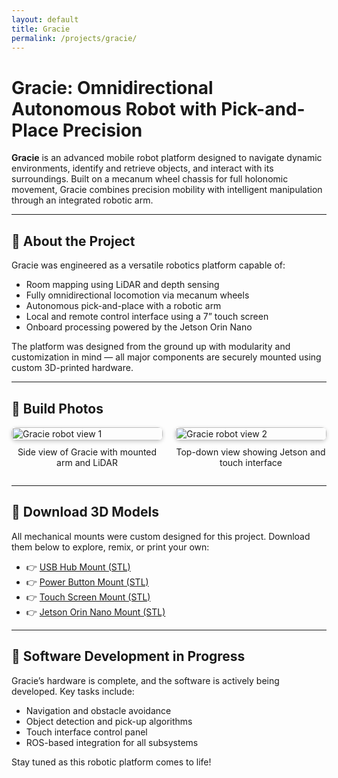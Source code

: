 ```yaml
---
layout: default
title: Gracie
permalink: /projects/gracie/
---
```


# Gracie: Omnidirectional Autonomous Robot with Pick-and-Place Precision

**Gracie** is an advanced mobile robot platform designed to navigate dynamic environments, identify and retrieve objects, and interact with its surroundings. Built on a mecanum wheel chassis for full holonomic movement, Gracie combines precision mobility with intelligent manipulation through an integrated robotic arm.

---

## 🔧 About the Project

Gracie was engineered as a versatile robotics platform capable of:

- Room mapping using LiDAR and depth sensing
- Fully omnidirectional locomotion via mecanum wheels
- Autonomous pick-and-place with a robotic arm
- Local and remote control interface using a 7” touch screen
- Onboard processing powered by the Jetson Orin Nano

The platform was designed from the ground up with modularity and customization in mind — all major components are securely mounted using custom 3D-printed hardware.

---

## 🧩 Build Photos

<div style="display: flex; flex-wrap: wrap; gap: 20px; justify-content: center; align-items: flex-start;">

  <!-- Photo 1 -->
  <div style="flex: 1 1 48%; max-width: 600px;">
    <img src="./Gracie - Completed.png" alt="Gracie robot view 1" style="width: 100%; border-radius: 8px; box-shadow: 0 2px 6px rgba(0,0,0,0.2);" />
    <p style="text-align: center; margin-top: 10px;">Side view of Gracie with mounted arm and LiDAR</p>
  </div>

  <!-- Photo 2 -->
  <div style="flex: 1 1 48%; max-width: 600px;">
    <img src="./Gracie - 2.png" alt="Gracie robot view 2" style="width: 100%; border-radius: 8px; box-shadow: 0 2px 6px rgba(0,0,0,0.2);" />
    <p style="text-align: center; margin-top: 10px;">Top-down view showing Jetson and touch interface</p>
  </div>

</div>

---

## 🧾 Download 3D Models

All mechanical mounts were custom designed for this project. Download them below to explore, remix, or print your own:

- 👉 [USB Hub Mount (STL)](./USB%20Hub%20Mount%20v1.stl)
- 👉 [Power Button Mount (STL)](./Power%20Button%20Mount%20v1.stl)
- 👉 [Touch Screen Mount (STL)](./Touch%20Screen%20Mount%20v1.stl)
- 👉 [Jetson Orin Nano Mount (STL)](./Jetson%20Orin%20Nano%20Mount%20v1.stl)

---

## 🚧 Software Development in Progress

Gracie’s hardware is complete, and the software is actively being developed. Key tasks include:

- Navigation and obstacle avoidance
- Object detection and pick-up algorithms
- Touch interface control panel
- ROS-based integration for all subsystems

Stay tuned as this robotic platform comes to life!
